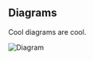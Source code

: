 <!-- hidden -->
<!-- title: Yeah, you shouldn't be seeing this :/ -->
## Diagrams

Cool diagrams are cool.
<!-- From https://lucid.app/lucidchart/361e54e9-baa3-4aa1-a592-e63bebc0605f/edit -->

![Diagram](https://lucid.app/publicSegments/view/464a0cc4-db0f-4cdb-9857-205a3b6c84c1/image.png)
